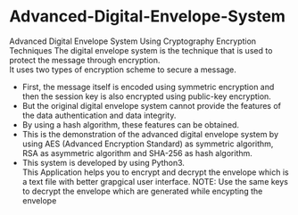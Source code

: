 # Advanced-Digital-Envelope-System
Advanced Digital Envelope System Using Cryptography Encryption Techniques 
The digital envelope system is the technique that is used to protect the message through encryption.<br>
It uses two types of encryption scheme to secure a message.

-  First, the message itself is encoded using symmetric encryption and then the session key is also encrypted using public-key encryption.
-  But the original digital envelope system cannot provide the features of the data authentication and data integrity.
-  By using a hash algorithm, these features can be obtained.
-  This is the demonstration of the advanced digital envelope system by using AES (Advanced Encryption Standard) as symmetric algorithm, RSA as asymmetric algorithm and SHA-256 as hash algorithm.
-  This system is developed by using Python3.<br>
This Application helps you to encrypt and decrypt the envelope which is a text file with better grapgical user interface.
NOTE: Use the same keys to decrypt the envelope which are generated while encypting the envelope
